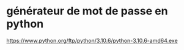 # générateur de mot de passe en python

https://www.python.org/ftp/python/3.10.6/python-3.10.6-amd64.exe


